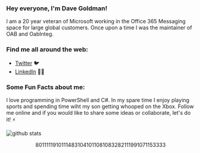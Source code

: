 ### Hey everyone, I'm Dave Goldman!

<!--
**dgoldman-msft/dgoldman-msft** is a ✨ _special_ ✨ repository because its `README.md` (this file) appears on your GitHub profile.

Here are some ideas to get you started:

- 🔭 I’m currently working on ...
- 🌱 I’m currently learning ...
- 👯 I’m looking to collaborate on ...
- 🤔 I’m looking for help with ...
- 💬 Ask me about ...
- 📫 How to reach me: ...
- 😄 Pronouns: ...
- ⚡ Fun fact: ...
<img src="https://github.com/dgoldman-msft/Dave.jpg>
-->

I am a 20 year veteran of Microsoft working in the Office 365 Messaging space for large global customers. Once upon a time I was the maintainer of OAB and OabInteg.

### Find me all around the web:

- [Twitter](http://twitter.com/matrixsurfer128) :bird:
- [LinkedIn](http://linkedin.com/in/davegoldman) 👩‍💻


### Some Fun Facts about me:

I love programming in PowerShell and C#. In my spare time I enjoy playing sports and spending time wiht my son getting whooped on the Xbox. Follow me online and if you would like to share some ideas or collaborate, let's do it! :zap:

![github stats](https://github-readme-stats.vercel.app/api?username=dgoldman-msft&show_icons=true&line_height=30) 

<p style="text-align: center;">80111119101114831041011081083282111991071153333</p>
